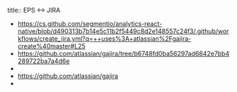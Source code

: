 title:: EPS <-> JIRA

- https://cs.github.com/segmentio/analytics-react-native/blob/d490313b7b14e5c11b2f5449c8d2e148557c24f3/.github/workflows/create_jira.yml?q=++uses%3A+atlassian%2Fgajira-create%40master#L25
- https://github.com/atlassian/gajira/tree/b6748fd0ba56297ad6842e7bb4289722ba7a4d6e
-
- https://github.com/atlassian/gajira
-